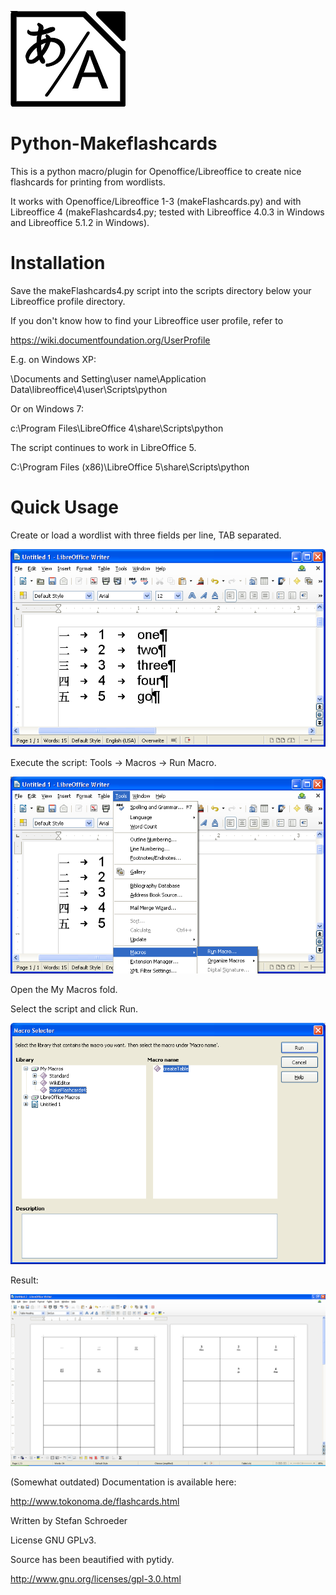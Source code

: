 ![Logo](http://github.com/StefanSchroeder/Python-MakeFlashcards/blob/master/doc/makeflashcards.png?raw=true)


Python-Makeflashcards
=====================

This is a python macro/plugin for Openoffice/Libreoffice to create nice flashcards for printing from wordlists.

It works with Openoffice/Libreoffice 1-3 (makeFlashcards.py) and 
with Libreoffice 4 (makeFlashcards4.py; tested with Libreoffice 4.0.3 in Windows and
Libreoffice 5.1.2 in Windows).


Installation
============

Save the makeFlashcards4.py script into the scripts directory below 
your Libreoffice profile directory. 

If you don't know how to find your Libreoffice user profile, refer to

https://wiki.documentfoundation.org/UserProfile

E.g. on Windows XP:

\Documents and Setting\user name\Application Data\libreoffice\4\user\Scripts\python

Or on Windows 7:

c:\Program Files\LibreOffice 4\share\Scripts\python

The script continues to work in LibreOffice 5.

C:\Program Files (x86)\LibreOffice 5\share\Scripts\python

Quick Usage
===========

Create or load a wordlist with three fields per line, TAB separated.

![Logo](http://github.com/StefanSchroeder/Python-MakeFlashcards/blob/master/doc/wordlist.png?raw=true)

Execute the script: Tools -> Macros -> Run Macro.

![Logo](http://github.com/StefanSchroeder/Python-MakeFlashcards/blob/master/doc/runmacro.png?raw=true)

Open the My Macros fold.

Select the script and click Run.

![Logo](http://github.com/StefanSchroeder/Python-MakeFlashcards/blob/master/doc/runmacro2.png?raw=true)

Result:

![Logo](http://github.com/StefanSchroeder/Python-MakeFlashcards/blob/master/doc/flashcards.png?raw=true)


(Somewhat outdated) Documentation is available here:

http://www.tokonoma.de/flashcards.html

Written by Stefan Schroeder

License GNU GPLv3.

Source has been beautified with pytidy.

http://www.gnu.org/licenses/gpl-3.0.html


